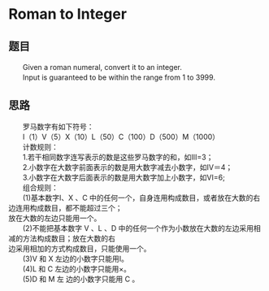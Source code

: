 
# Roman to Integer

## 题目
　　Given a roman numeral, convert it to an integer.</br>
　　Input is guaranteed to be within the range from 1 to 3999.</br>
## 思路
　　罗马数字有如下符号：</br>
　　Ⅰ（1）Ⅴ（5）Ⅹ（10）L（50）C（100）D（500）M（1000）</br>
　　计数规则：</br>
　　1.若干相同数字连写表示的数是这些罗马数字的和，如III=3；</br>
　　2.小数字在大数字前面表示的数是用大数字减去小数字，如IV＝4；</br>
　　3.小数字在大数字后面表示的数是用大数字加上小数字，如VI=6;</br>
　　组合规则：</br>
　　(1)基本数字Ⅰ、X 、C 中的任何一个，自身连用构成数目，或者放在大数的右边连用构成数目，都不能超过三个；</br>
放在大数的左边只能用一个。</br>
　　(2)不能把基本数字 V 、L 、D 中的任何一个作为小数放在大数的左边采用相减的方法构成数目；放在大数的右</br>
边采用相加的方式构成数目，只能使用一个。</br>
　　(3)V 和 X 左边的小数字只能用Ⅰ。</br>
　　(4)L 和 C 左边的小数字只能用×。</br>
　　(5)D 和 M 左 边的小数字只能用 C 。</br>